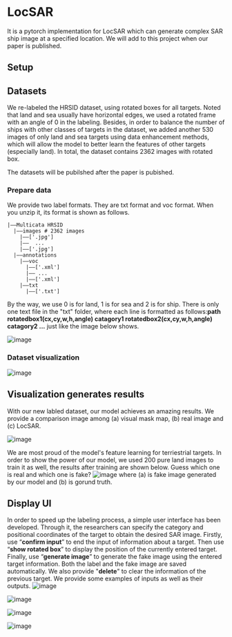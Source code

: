 # LocSAR
It is a pytorch implementation for LocSAR which can generate complex SAR ship image at a specified location.
We will add to this project when our paper is published.
## Setup
## Datasets
We re-labeled the HRSID dataset, using rotated boxes for all targets. Noted that land and sea usually have horizontal edges, we used a rotated frame with an angle of 0 in the labeling. Besides, in order to balance the number of ships with other classes of targets in the dataset, we added another 530 images of only land and sea targets using data enhancement methods, which will allow the model to better learn the features of other targets (especially land). In total, the dataset contains 2362 images with rotated box.

The datasets will be pubilshed after the paper is pubished.
### Prepare data
We provide two label formats. They are txt format and voc format. When you unzip it, its format is shown as follows.
```
|——Multicata HRSID
  |——images # 2362 images
    |——['.jpg']
    |——  ...
    |——['.jpg']
  |——annotations
    |——voc
      |——['.xml']
      |—— ...
      |——['.xml']
    |——txt
      |——['.txt']
```
By the way, we use 0 is for land, 1 is for sea and 2 is for ship.
There is only one text file in the "txt" folder, where each line is formatted as follows:**path rotatedbox1(cx,cy,w,h,angle) catagory1 rotatedbox2(cx,cy,w,h,angle) catagory2 ...** just like the image below shows.

![image](https://github.com/waeada/LocSAR/blob/main/images/image1.png)



### Dataset visualization 
![image](https://github.com/waeada/LocSAR/blob/main/images/image3.png)

## Visualization generates results
With our new labled dataset, our model achieves an amazing results. We provide a comparison image among (a) visual mask map, (b) real image and (c) LocSAR.

![image](https://github.com/waeada/LocSAR/blob/main/images/image5.png)


We are most proud of the model's feature learning for terriestrial targets. In order to show the power of our model, we used 200 pure land images to train it as well, the results after training are shown below. Guess which one is real and which one is fake?
![image](https://github.com/waeada/LocSAR/blob/main/images/image4.png)
where (a) is fake image generated by our model and (b) is gorund truth.

## Display UI
In order to speed up the labeling process, a simple user interface has been developed. Through it, the researchers can specify the category and positional coordinates of the target to obtain the desired SAR image. Firstly, use “**confirm input**” to end the input of information about a target. Then use “**show rotated box**” to display the position of the currently entered target. Finally, use “**generate image**”  to generate the fake image using the entered target information. Both the label and the fake image are saved automatically. We also provide "**delete**" to clear the information of the previous target.
We provide some examples of inputs as well as their outputs.
![image](https://github.com/waeada/LocSAR/blob/main/images/image6.png)

![image](https://github.com/waeada/LocSAR/blob/main/images/image7.png)

![image](https://github.com/waeada/LocSAR/blob/main/images/image9.png)

![image](https://github.com/waeada/LocSAR/blob/main/images/image11.png)


